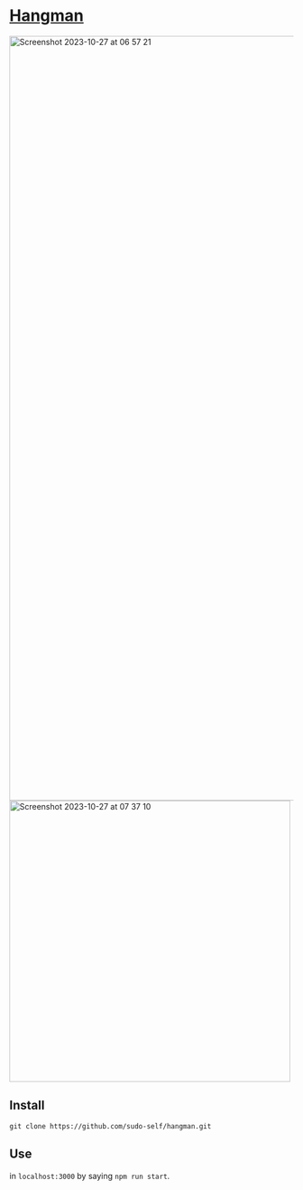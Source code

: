# [Hangman](https://hangmann.vercel.app/)
<img width="1354" alt="Screenshot 2023-10-27 at 06 57 21" src="https://github.com/sudo-self/hangman/assets/119916323/bf1cad53-71ce-469d-b3ba-373827e20fa0">
<img width="498" alt="Screenshot 2023-10-27 at 07 37 10" src="https://github.com/sudo-self/hangman/assets/119916323/0ef5bead-6ca5-4c6e-acf2-75beeafd38e0">

## Install
````
git clone https://github.com/sudo-self/hangman.git
````
## Use
 in `localhost:3000` by saying `npm run start`.

